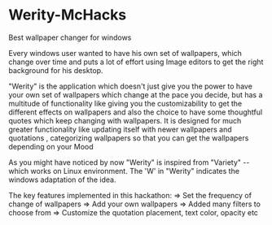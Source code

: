 # Werity-McHacks
Best wallpaper changer for windows 

Every windows user wanted to have his own set of wallpapers, which change over time and puts a lot of effort using Image editors to get the right background for his desktop.

"Werity" is the application which doesn't just give you the power to have your own set of wallpapers which change at the pace you decide, but has a multitude of functionality like giving you the customizability to get the different effects on wallpapers and also the choice to have some thoughtful quotes which keep changing with wallpapers. It is designed for much greater functionality like updating itself with newer wallpapers and quotations , categorizing wallpapers so that you can get the wallpapers depending on your Mood

As you might have noticed by now "Werity" is inspired from "Variety" -- which works on Linux environment. The 'W' in "Werity" indicates the windows adaptation of the idea.

The key features implemented in this hackathon:
=> Set the frequency of change of wallpapers
=> Add your own wallpapers
=> Added many filters to choose from
=> Customize the quotation placement, text color, opacity etc
